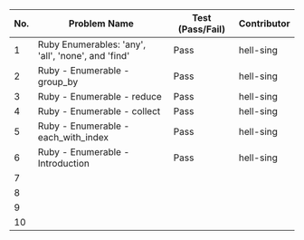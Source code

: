 
|No.| Problem Name                                     | Test (Pass/Fail) | Contributor |  
|---|-------------                                     |------------------|-------------|  
| 1 |Ruby Enumerables: 'any', 'all', 'none', and 'find'| Pass             | hell-sing   |  
| 2 |Ruby - Enumerable - group_by                      | Pass             | hell-sing   |  
| 3 |Ruby - Enumerable - reduce                        | Pass             | hell-sing   |  
| 4 |Ruby - Enumerable - collect                       | Pass             | hell-sing   |  
| 5 |Ruby - Enumerable - each_with_index               | Pass             | hell-sing   |  
| 6 |Ruby - Enumerable - Introduction                  | Pass             | hell-sing   |  
| 7 |                                                  |                  |             |  
| 8 |                                                  |                  |             |  
| 9 |                                                  |                  |             |  
| 10|                                                  |                  |             |  
